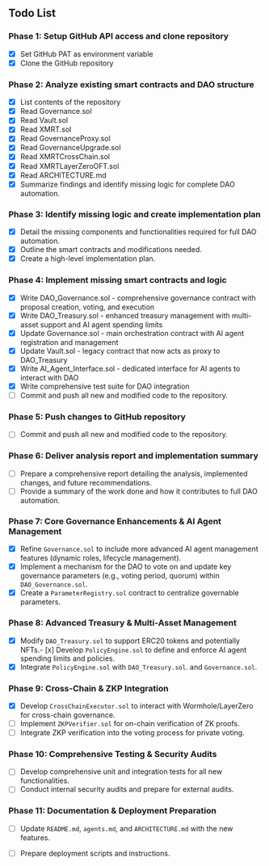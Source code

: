 ## Todo List

### Phase 1: Setup GitHub API access and clone repository
- [x] Set GitHub PAT as environment variable
- [x] Clone the GitHub repository

### Phase 2: Analyze existing smart contracts and DAO structure
- [x] List contents of the repository
- [x] Read Governance.sol
- [x] Read Vault.sol
- [x] Read XMRT.sol
- [x] Read GovernanceProxy.sol
- [x] Read GovernanceUpgrade.sol
- [x] Read XMRTCrossChain.sol
- [x] Read XMRTLayerZeroOFT.sol
- [x] Read ARCHITECTURE.md
- [x] Summarize findings and identify missing logic for complete DAO automation.

### Phase 3: Identify missing logic and create implementation plan
- [x] Detail the missing components and functionalities required for full DAO automation.
- [x] Outline the smart contracts and modifications needed.
- [x] Create a high-level implementation plan.

### Phase 4: Implement missing smart contracts and logic
- [x] Write DAO_Governance.sol - comprehensive governance contract with proposal creation, voting, and execution
- [x] Write DAO_Treasury.sol - enhanced treasury management with multi-asset support and AI agent spending limits
- [x] Update Governance.sol - main orchestration contract with AI agent registration and management
- [x] Update Vault.sol - legacy contract that now acts as proxy to DAO_Treasury
- [x] Write AI_Agent_Interface.sol - dedicated interface for AI agents to interact with DAO
- [x] Write comprehensive test suite for DAO integration
- [ ] Commit and push all new and modified code to the repository.

### Phase 5: Push changes to GitHub repository
- [ ] Commit and push all new and modified code to the repository.

### Phase 6: Deliver analysis report and implementation summary
- [ ] Prepare a comprehensive report detailing the analysis, implemented changes, and future recommendations.
- [ ] Provide a summary of the work done and how it contributes to full DAO automation.

### Phase 7: Core Governance Enhancements & AI Agent Management
- [x] Refine `Governance.sol` to include more advanced AI agent management features (dynamic roles, lifecycle management).
- [x] Implement a mechanism for the DAO to vote on and update key governance parameters (e.g., voting period, quorum) within `DAO_Governance.sol`.
- [x] Create a `ParameterRegistry.sol` contract to centralize governable parameters.

### Phase 8: Advanced Treasury & Multi-Asset Management
- [x] Modify `DAO_Treasury.sol` to support ERC20 tokens and potentially NFTs.- [x] Develop `PolicyEngine.sol` to define and enforce AI agent spending limits and policies.
- [x] Integrate `PolicyEngine.sol` with `DAO_Treasury.sol`. and `Governance.sol`.

### Phase 9: Cross-Chain & ZKP Integration
- [x] Develop `CrossChainExecutor.sol` to interact with Wormhole/LayerZero for cross-chain governance.
- [ ] Implement `ZKPVerifier.sol` for on-chain verification of ZK proofs.
- [ ] Integrate ZKP verification into the voting process for private voting.

### Phase 10: Comprehensive Testing & Security Audits
- [ ] Develop comprehensive unit and integration tests for all new functionalities.
- [ ] Conduct internal security audits and prepare for external audits.

### Phase 11: Documentation & Deployment Preparation
- [ ] Update `README.md`, `agents.md`, and `ARCHITECTURE.md` with the new features.
- [ ] Prepare deployment scripts and instructions.

